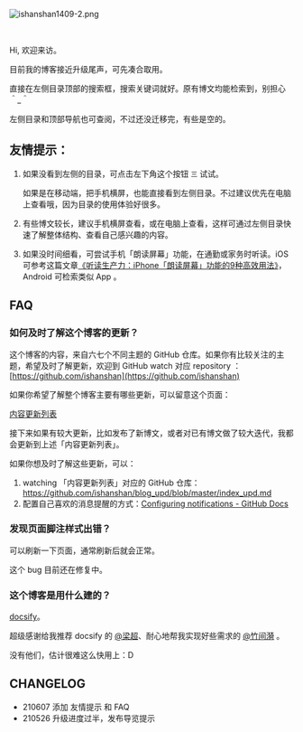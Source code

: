 


![ishanshan1409-2.png](http://ishanshan.zoomquiet.top/share/ishanshan1409-2.png?imageView2/2/w/400 ':size=100')



<br>

Hi, 欢迎来访。

目前我的博客接近升级尾声，可先凑合取用。

直接在左侧目录顶部的搜索框，搜索关键词就好。原有博文均能检索到，别担心 ＾_＾

左侧目录和顶部导航也可查阅，不过还没迁移完，有些是空的。



## 友情提示：

1. 如果没看到左侧的目录，可点击左下角这个按钮 `三` 试试。 

    如果是在移动端，把手机横屏，也能直接看到左侧目录。不过建议优先在电脑上查看哦，因为目录的使用体验好很多。

1. 有些博文较长，建议手机横屏查看，或在电脑上查看，这样可通过左侧目录快速了解整体结构、查看自己感兴趣的内容。
2. 如果没时间细看，可尝试手机「朗读屏幕」功能，在通勤或家务时听读。iOS 可参考这篇文章[《听读生产力：iPhone「朗读屏幕」功能的9种高效用法》](https://mp.weixin.qq.com/s/jPsZxS0LXCRChrKXJ8-r0g)， Android 可检索类似 App 。

## FAQ

### 如何及时了解这个博客的更新？

这个博客的内容，来自六七个不同主题的 GitHub 仓库。如果你有比较关注的主题，希望及时了解更新，欢迎到 GitHub watch 对应 repository ：[https://github.com/ishanshan](https://github.com/ishanshan)

如果你希望了解整个博客主要有哪些更新，可以留意这个页面：

[内容更新列表](index_update) 

接下来如果有较大更新，比如发布了新博文，或者对已有博文做了较大迭代，我都会更新到上述「内容更新列表」。

如果你想及时了解这些更新，可以：
1. watching 「内容更新列表」对应的 GitHub 仓库：https://github.com/ishanshan/blog_upd/blob/master/index_upd.md 
2. 配置自己喜欢的消息提醒的方式：[Configuring notifications - GitHub Docs](https://docs.github.com/en/github/managing-subscriptions-and-notifications-on-github/setting-up-notifications/configuring-notifications)


### 发现页面脚注样式出错？

可以刷新一下页面，通常刷新后就会正常。

这个 bug 目前还在修复中。

### 这个博客是用什么建的？

[docsify](https://docsify.js.org/#/)。


超级感谢给我推荐 docsify 的 [@梁超](http://liangchao.site/)、耐心地帮我实现好些需求的 [@竹间漪](https://weibo.com/u/1219497082) 。

没有他们，估计很难这么快用上：D




## CHANGELOG 

- 210607 添加 友情提示 和 FAQ
- 210526 升级进度过半，发布导览提示